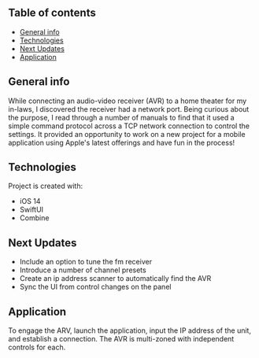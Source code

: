## Table of contents
* [General info](#general-info)
* [Technologies](#technologies)
* [Next Updates](#next-updates)
* [Application](#application)

## General info
While connecting an audio-video receiver (AVR) to a home theater for my in-laws, I discovered the receiver had a network port.  Being curious about the purpose, I read through a number of manuals to find that it used a simple command protocol across a TCP network connection to control the settings.  It provided an opportunity to work on a new project for a mobile application using Apple's latest offerings and have fun in the process!

## Technologies
Project is created with:
* iOS 14
* SwiftUI
* Combine

## Next Updates
* Include an option to tune the fm receiver
* Introduce a number of channel presets
* Create an ip address scanner to automatically find the AVR
* Sync the UI from control changes on the panel

## Application
To engage the ARV, launch the application, input the IP address of the unit, and establish a connection.  The AVR is multi-zoned with independent controls for each.
